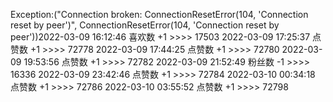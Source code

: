 Exception:("Connection broken: ConnectionResetError(104, 'Connection reset by peer')", ConnectionResetError(104, 'Connection reset by peer'))2022-03-09  16:12:46   喜欢数 +1 >>>> 17503
2022-03-09  17:25:37   点赞数 +1 >>>> 72778
2022-03-09  17:44:25   点赞数 +1 >>>> 72780
2022-03-09  19:53:56   点赞数 +1 >>>> 72782
2022-03-09  21:52:49   粉丝数 -1 >>>> 16336
2022-03-09  23:42:46   点赞数 +1 >>>> 72784
2022-03-10  00:34:18   点赞数 +1 >>>> 72786
2022-03-10  03:55:52   点赞数 +1 >>>> 72798
